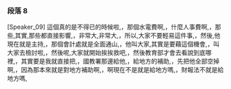 ### 段落 8

[Speaker_09] 這個真的是不得已的時候啦,，那個水電費啊,，什麼人事費啊,，那些,其實,那些都直接影響,，非常大,非常大,，所以,大家不要輕易這件事,，然後,他現在就是主持,，那個會計處就是全面通山,，他叫大家,其實是要藉這個機會,，叫大家去檢討啦,，然後呢,大家就開始挨挨救吧,，然後教育部才會去看說到底哪裡,，其實要是我就直接把,，國教署那邊給他,，給地方的補助,，先把他全部空掉啊,，因為那本來就是對地方補助啊,，啊現在不是就是給地方嗎,，財報法不就是給地方嗎,